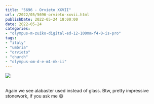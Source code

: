 ```yaml
---
title: "5696 - Orvieto XXVII"
url: /2022/05/5696-orvieto-xxvii.html
publishDate: 2022-05-24 18:00:00
date: 2022-05-24
categories:
- "olympus-m-zuiko-digital-ed-12-100mm-f4-0-is-pro"
tags:
- "italy"
- "umbria"
- "orvieto"
- "church"
- "olympus-om-d-e-m1-mk-ii"
---
```

<div class="container">
<div class="center"><a target="_blank" href="https://d25zfm9zpd7gm5.cloudfront.net/1200x1200/2019/20190905_123636_lr.jpg"><img class="webfeedsFeaturedVisual" src="https://d25zfm9zpd7gm5.cloudfront.net/0600x0600/2019/20190905_123636_lr.jpg" /></a></div>
</div>
<br />

Again we see alabaster used instead of glass. Btw, pretty
impressive stonework, if you ask me :smile:
